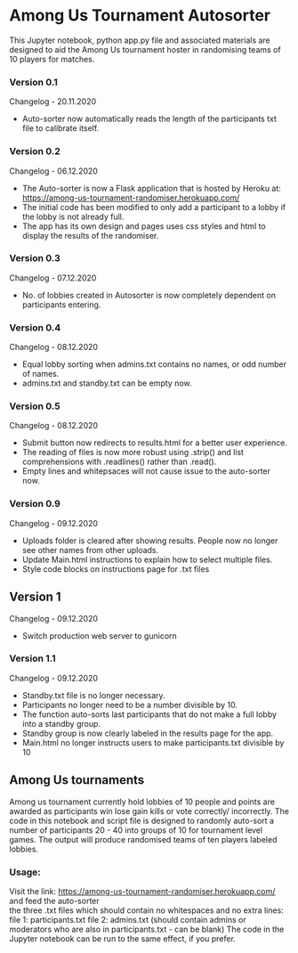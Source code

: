 # Among Us Tournament Autosorter
This Jupyter notebook, python app.py file and associated materials are designed to aid the Among Us tournament hoster in randomising teams of 10 players for matches.

### Version 0.1
Changelog - 20.11.2020
- Auto-sorter now automatically reads the length of the participants txt file to calibrate itself.
### Version 0.2
Changelog - 06.12.2020
- The Auto-sorter is now a Flask application that is hosted by Heroku at: https://among-us-tournament-randomiser.herokuapp.com/  
- The initial code has been modified to only add a participant to a lobby if the lobby is not already full.   
- The app has its own design and pages uses css styles and html to display the results of the randomiser.
### Version 0.3  
Changelog - 07.12.2020
- No. of lobbies created in Autosorter is now completely dependent on participants entering.
### Version 0.4
Changelog - 08.12.2020
- Equal lobby sorting when admins.txt contains no names, or odd number of names.
- admins.txt and standby.txt can be empty now.
### Version 0.5
Changelog - 08.12.2020
- Submit button now redirects to results.html for a better user experience.
- The reading of files is now more robust using .strip() and list comprehensions with .readlines() rather than .read().  
- Empty lines and whitepsaces will not cause issue to the auto-sorter now.
### Version 0.9
Changelog - 09.12.2020
- Uploads folder is cleared after showing results. People now no longer see other names from other uploads.
- Update Main.html instructions to explain how to select multiple files.
- Style code blocks on instructions page for .txt files
## Version 1
Changelog - 09.12.2020
- Switch production web server to gunicorn
### Version 1.1
Changelog - 09.12.2020
- Standby.txt file is no longer necessary. 
- Participants no longer need to be a number divisible by 10. 
- The function auto-sorts last participants that do not make a full lobby into a standby group.
- Standby group is now clearly labeled in the results page for the app.
- Main.html no longer instructs users to make participants.txt divisible by 10


## Among Us tournaments
Among us tournament currently hold lobbies of 10 people and points are awarded as participants win lose gain kills or vote correctly/ incorrectly. The code in this notebook and script file is designed to randomly auto-sort a number of participants 20 - 40 into groups of 10 for tournament level games. The output will produce randomised teams of ten players labeled lobbies.

### Usage:

Visit the link: https://among-us-tournament-randomiser.herokuapp.com/ and feed the auto-sorter  
the three .txt files which should contain no whitespaces and no extra lines:
file 1: participants.txt 
file 2: admins.txt (should contain admins or moderators who are also in participants.txt - can be blank)
The code in the Jupyter notebook can be run to the same effect, if you prefer.

